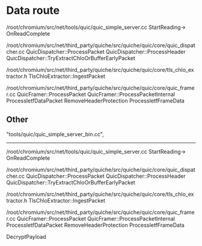 
# Data route
/root/chromium/src/net/tools/quic/quic_simple_server.cc
StartReading-> OnReadComplete

/root/chromium/src/net/third_party/quiche/src/quiche/quic/core/quic_dispatcher.cc
QuicDispatcher::ProcessPacket
QuicDispatcher::ProcessHeader
QuicDispatcher::TryExtractChloOrBufferEarlyPacket

/root/chromium/src/net/third_party/quiche/src/quiche/quic/core/tls_chlo_extractor.h
TlsChloExtractor::IngestPacket

/root/chromium/src/net/third_party/quiche/src/quiche/quic/core/quic_framer.cc
QuicFramer::ProcessPacket
QuicFramer::ProcessPacketInternal
ProcessIetfDataPacket
RemoveHeaderProtection
ProcessIetfFrameData

## Other

"tools/quic/quic_simple_server_bin.cc",

---

/root/chromium/src/net/tools/quic/quic_simple_server.cc
StartReading-> OnReadComplete

/root/chromium/src/net/third_party/quiche/src/quiche/quic/core/quic_dispatcher.cc
QuicDispatcher::ProcessPacket
QuicDispatcher::ProcessHeader
QuicDispatcher::TryExtractChloOrBufferEarlyPacket

/root/chromium/src/net/third_party/quiche/src/quiche/quic/core/tls_chlo_extractor.h
TlsChloExtractor::IngestPacket

/root/chromium/src/net/third_party/quiche/src/quiche/quic/core/quic_framer.cc
QuicFramer::ProcessPacket
QuicFramer::ProcessPacketInternal
ProcessIetfDataPacket
RemoveHeaderProtection
ProcessIetfFrameData

DecryptPayload
